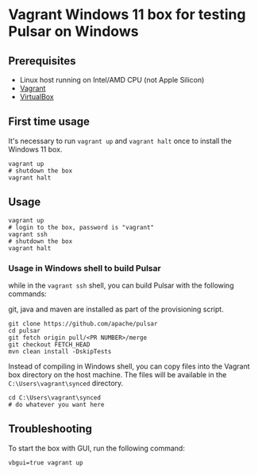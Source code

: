# Vagrant Windows 11 box for testing Pulsar on Windows

## Prerequisites

- Linux host running on Intel/AMD CPU (not Apple Silicon)
- [Vagrant](https://www.vagrantup.com/)
- [VirtualBox](https://www.virtualbox.org/)

## First time usage

It's necessary to run `vagrant up` and `vagrant halt` once to install the Windows 11 box.

```shell
vagrant up
# shutdown the box
vagrant halt
```

## Usage

```shell
vagrant up
# login to the box, password is "vagrant"
vagrant ssh
# shutdown the box
vagrant halt
```

### Usage in Windows shell to build Pulsar

while in the `vagrant ssh` shell, you can build Pulsar with the following commands:

git, java and maven are installed as part of the provisioning script.

```shell
git clone https://github.com/apache/pulsar
cd pulsar
git fetch origin pull/<PR NUMBER>/merge
git checkout FETCH_HEAD
mvn clean install -DskipTests
```

Instead of compiling in Windows shell, you can copy files into the Vagrant box directory on the host machine. The files will be available in the `C:\Users\vagrant\synced` directory.

```shell
cd C:\Users\vagrant\synced
# do whatever you want here
```

## Troubleshooting

To start the box with GUI, run the following command:

```shell
vbgui=true vagrant up
```
